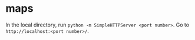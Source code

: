 # maps

In the local directory, run `python -m SimpleHTTPServer <port number>`. Go to `http://localhost:<port number>/`.
